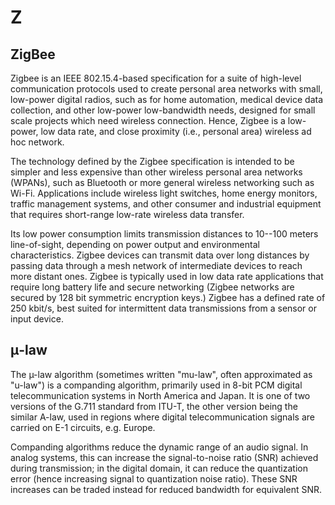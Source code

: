 # Z

##  ZigBee

Zigbee is an IEEE 802.15.4-based specification for a suite of high-level
communication protocols used to create personal area networks with
small, low-power digital radios, such as for home automation, medical
device data collection, and other low-power low-bandwidth needs,
designed for small scale projects which need wireless connection. Hence,
Zigbee is a low-power, low data rate, and close proximity (i.e.,
personal area) wireless ad hoc network.

The technology defined by the Zigbee specification is intended to be
simpler and less expensive than other wireless personal area networks
(WPANs), such as Bluetooth or more general wireless networking such as
Wi-Fi. Applications include wireless light switches, home energy
monitors, traffic management systems, and other consumer and industrial
equipment that requires short-range low-rate wireless data transfer.

Its low power consumption limits transmission distances to 10--100
meters line-of-sight, depending on power output and environmental
characteristics. Zigbee devices can transmit data over long distances by
passing data through a mesh network of intermediate devices to reach
more distant ones. Zigbee is typically used in low data rate
applications that require long battery life and secure networking
(Zigbee networks are secured by 128 bit symmetric encryption keys.)
Zigbee has a defined rate of 250 kbit/s, best suited for intermittent
data transmissions from a sensor or input device.

##  μ-law

The µ-law algorithm (sometimes written "mu-law", often approximated as
"u-law") is a companding algorithm, primarily used in 8-bit PCM digital
telecommunication systems in North America and Japan. It is one of two
versions of the G.711 standard from ITU-T, the other version being the
similar A-law, used in regions where digital telecommunication signals
are carried on E-1 circuits, e.g. Europe.

Companding algorithms reduce the dynamic range of an audio signal. In
analog systems, this can increase the signal-to-noise ratio (SNR)
achieved during transmission; in the digital domain, it can reduce the
quantization error (hence increasing signal to quantization noise
ratio). These SNR increases can be traded instead for reduced bandwidth
for equivalent SNR.
